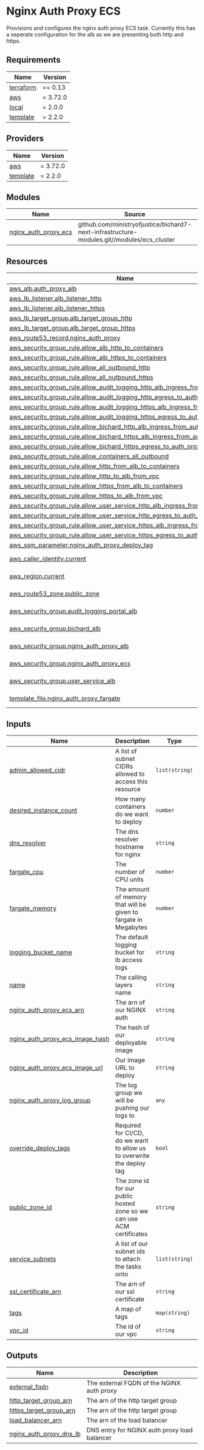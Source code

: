 # Nginx Auth Proxy ECS

Provisions and configures the nginx auth proxy ECS task. Currently this has a seperate configuration for the alb as we
are presenting both http and https.
<!-- BEGIN_TF_DOCS -->
## Requirements

| Name | Version |
|------|---------|
| <a name="requirement_terraform"></a> [terraform](#requirement\_terraform) | >= 0.13 |
| <a name="requirement_aws"></a> [aws](#requirement\_aws) | = 3.72.0 |
| <a name="requirement_local"></a> [local](#requirement\_local) | = 2.0.0 |
| <a name="requirement_template"></a> [template](#requirement\_template) | = 2.2.0 |

## Providers

| Name | Version |
|------|---------|
| <a name="provider_aws"></a> [aws](#provider\_aws) | = 3.72.0 |
| <a name="provider_template"></a> [template](#provider\_template) | = 2.2.0 |

## Modules

| Name | Source | Version |
|------|--------|---------|
| <a name="module_nginx_auth_proxy_ecs"></a> [nginx\_auth\_proxy\_ecs](#module\_nginx\_auth\_proxy\_ecs) | github.com/ministryofjustice/bichard7-next-infrastructure-modules.git//modules/ecs_cluster | n/a |

## Resources

| Name | Type |
|------|------|
| [aws_alb.auth_proxy_alb](https://registry.terraform.io/providers/hashicorp/aws/3.72.0/docs/resources/alb) | resource |
| [aws_lb_listener.alb_listener_http](https://registry.terraform.io/providers/hashicorp/aws/3.72.0/docs/resources/lb_listener) | resource |
| [aws_lb_listener.alb_listener_https](https://registry.terraform.io/providers/hashicorp/aws/3.72.0/docs/resources/lb_listener) | resource |
| [aws_lb_target_group.alb_target_group_http](https://registry.terraform.io/providers/hashicorp/aws/3.72.0/docs/resources/lb_target_group) | resource |
| [aws_lb_target_group.alb_target_group_https](https://registry.terraform.io/providers/hashicorp/aws/3.72.0/docs/resources/lb_target_group) | resource |
| [aws_route53_record.nginx_auth_proxy](https://registry.terraform.io/providers/hashicorp/aws/3.72.0/docs/resources/route53_record) | resource |
| [aws_security_group_rule.allow_alb_http_to_containers](https://registry.terraform.io/providers/hashicorp/aws/3.72.0/docs/resources/security_group_rule) | resource |
| [aws_security_group_rule.allow_alb_https_to_containers](https://registry.terraform.io/providers/hashicorp/aws/3.72.0/docs/resources/security_group_rule) | resource |
| [aws_security_group_rule.allow_all_outbound_http](https://registry.terraform.io/providers/hashicorp/aws/3.72.0/docs/resources/security_group_rule) | resource |
| [aws_security_group_rule.allow_all_outbound_https](https://registry.terraform.io/providers/hashicorp/aws/3.72.0/docs/resources/security_group_rule) | resource |
| [aws_security_group_rule.allow_audit_logging_http_alb_ingress_from_auth_proxy](https://registry.terraform.io/providers/hashicorp/aws/3.72.0/docs/resources/security_group_rule) | resource |
| [aws_security_group_rule.allow_audit_logging_http_egress_to_auth_proxy](https://registry.terraform.io/providers/hashicorp/aws/3.72.0/docs/resources/security_group_rule) | resource |
| [aws_security_group_rule.allow_audit_logging_https_alb_ingress_from_auth_proxy](https://registry.terraform.io/providers/hashicorp/aws/3.72.0/docs/resources/security_group_rule) | resource |
| [aws_security_group_rule.allow_audit_logging_https_egress_to_auth_proxy](https://registry.terraform.io/providers/hashicorp/aws/3.72.0/docs/resources/security_group_rule) | resource |
| [aws_security_group_rule.allow_bichard_http_alb_ingress_from_auth_proxy](https://registry.terraform.io/providers/hashicorp/aws/3.72.0/docs/resources/security_group_rule) | resource |
| [aws_security_group_rule.allow_bichard_https_alb_ingress_from_auth_proxy](https://registry.terraform.io/providers/hashicorp/aws/3.72.0/docs/resources/security_group_rule) | resource |
| [aws_security_group_rule.allow_bichard_https_egress_to_auth_proxy](https://registry.terraform.io/providers/hashicorp/aws/3.72.0/docs/resources/security_group_rule) | resource |
| [aws_security_group_rule.allow_containers_all_outbound](https://registry.terraform.io/providers/hashicorp/aws/3.72.0/docs/resources/security_group_rule) | resource |
| [aws_security_group_rule.allow_http_from_alb_to_containers](https://registry.terraform.io/providers/hashicorp/aws/3.72.0/docs/resources/security_group_rule) | resource |
| [aws_security_group_rule.allow_http_to_alb_from_vpc](https://registry.terraform.io/providers/hashicorp/aws/3.72.0/docs/resources/security_group_rule) | resource |
| [aws_security_group_rule.allow_https_from_alb_to_containers](https://registry.terraform.io/providers/hashicorp/aws/3.72.0/docs/resources/security_group_rule) | resource |
| [aws_security_group_rule.allow_https_to_alb_from_vpc](https://registry.terraform.io/providers/hashicorp/aws/3.72.0/docs/resources/security_group_rule) | resource |
| [aws_security_group_rule.allow_user_service_http_alb_ingress_from_auth_proxy](https://registry.terraform.io/providers/hashicorp/aws/3.72.0/docs/resources/security_group_rule) | resource |
| [aws_security_group_rule.allow_user_service_http_egress_to_auth_proxy](https://registry.terraform.io/providers/hashicorp/aws/3.72.0/docs/resources/security_group_rule) | resource |
| [aws_security_group_rule.allow_user_service_https_alb_ingress_from_auth_proxy](https://registry.terraform.io/providers/hashicorp/aws/3.72.0/docs/resources/security_group_rule) | resource |
| [aws_security_group_rule.allow_user_service_https_egress_to_auth_proxy](https://registry.terraform.io/providers/hashicorp/aws/3.72.0/docs/resources/security_group_rule) | resource |
| [aws_ssm_parameter.nginx_auth_proxy_deploy_tag](https://registry.terraform.io/providers/hashicorp/aws/3.72.0/docs/resources/ssm_parameter) | resource |
| [aws_caller_identity.current](https://registry.terraform.io/providers/hashicorp/aws/3.72.0/docs/data-sources/caller_identity) | data source |
| [aws_region.current](https://registry.terraform.io/providers/hashicorp/aws/3.72.0/docs/data-sources/region) | data source |
| [aws_route53_zone.public_zone](https://registry.terraform.io/providers/hashicorp/aws/3.72.0/docs/data-sources/route53_zone) | data source |
| [aws_security_group.audit_logging_portal_alb](https://registry.terraform.io/providers/hashicorp/aws/3.72.0/docs/data-sources/security_group) | data source |
| [aws_security_group.bichard_alb](https://registry.terraform.io/providers/hashicorp/aws/3.72.0/docs/data-sources/security_group) | data source |
| [aws_security_group.nginx_auth_proxy_alb](https://registry.terraform.io/providers/hashicorp/aws/3.72.0/docs/data-sources/security_group) | data source |
| [aws_security_group.nginx_auth_proxy_ecs](https://registry.terraform.io/providers/hashicorp/aws/3.72.0/docs/data-sources/security_group) | data source |
| [aws_security_group.user_service_alb](https://registry.terraform.io/providers/hashicorp/aws/3.72.0/docs/data-sources/security_group) | data source |
| [template_file.nginx_auth_proxy_fargate](https://registry.terraform.io/providers/hashicorp/template/2.2.0/docs/data-sources/file) | data source |

## Inputs

| Name | Description | Type | Default | Required |
|------|-------------|------|---------|:--------:|
| <a name="input_admin_allowed_cidr"></a> [admin\_allowed\_cidr](#input\_admin\_allowed\_cidr) | A list of subnet CIDRs allowed to access this resource | `list(string)` | n/a | yes |
| <a name="input_desired_instance_count"></a> [desired\_instance\_count](#input\_desired\_instance\_count) | How many containers do we want to deploy | `number` | `1` | no |
| <a name="input_dns_resolver"></a> [dns\_resolver](#input\_dns\_resolver) | The dns resolver hostname for nginx | `string` | n/a | yes |
| <a name="input_fargate_cpu"></a> [fargate\_cpu](#input\_fargate\_cpu) | The number of CPU units | `number` | n/a | yes |
| <a name="input_fargate_memory"></a> [fargate\_memory](#input\_fargate\_memory) | The amount of memory that will be given to fargate in Megabytes | `number` | n/a | yes |
| <a name="input_logging_bucket_name"></a> [logging\_bucket\_name](#input\_logging\_bucket\_name) | The default logging bucket for lb access logs | `string` | n/a | yes |
| <a name="input_name"></a> [name](#input\_name) | The calling layers name | `string` | n/a | yes |
| <a name="input_nginx_auth_proxy_ecs_arn"></a> [nginx\_auth\_proxy\_ecs\_arn](#input\_nginx\_auth\_proxy\_ecs\_arn) | The arn of our NGINX auth | `string` | n/a | yes |
| <a name="input_nginx_auth_proxy_ecs_image_hash"></a> [nginx\_auth\_proxy\_ecs\_image\_hash](#input\_nginx\_auth\_proxy\_ecs\_image\_hash) | The hash of our deployable image | `string` | n/a | yes |
| <a name="input_nginx_auth_proxy_ecs_image_url"></a> [nginx\_auth\_proxy\_ecs\_image\_url](#input\_nginx\_auth\_proxy\_ecs\_image\_url) | Our image URL to deploy | `string` | n/a | yes |
| <a name="input_nginx_auth_proxy_log_group"></a> [nginx\_auth\_proxy\_log\_group](#input\_nginx\_auth\_proxy\_log\_group) | The log group we will be pushing our logs to | `any` | n/a | yes |
| <a name="input_override_deploy_tags"></a> [override\_deploy\_tags](#input\_override\_deploy\_tags) | Required for CI/CD, do we want to allow us to overwrite the deploy tag | `bool` | `false` | no |
| <a name="input_public_zone_id"></a> [public\_zone\_id](#input\_public\_zone\_id) | The zone id for our public hosted zone so we can use ACM certificates | `string` | n/a | yes |
| <a name="input_service_subnets"></a> [service\_subnets](#input\_service\_subnets) | A list of our subnet ids to attach the tasks onto | `list(string)` | n/a | yes |
| <a name="input_ssl_certificate_arn"></a> [ssl\_certificate\_arn](#input\_ssl\_certificate\_arn) | The arn of our ssl certificate | `string` | n/a | yes |
| <a name="input_tags"></a> [tags](#input\_tags) | A map of tags | `map(string)` | `{}` | no |
| <a name="input_vpc_id"></a> [vpc\_id](#input\_vpc\_id) | The id of our vpc | `string` | n/a | yes |

## Outputs

| Name | Description |
|------|-------------|
| <a name="output_external_fqdn"></a> [external\_fqdn](#output\_external\_fqdn) | The external FQDN of the NGINX auth proxy |
| <a name="output_http_target_group_arn"></a> [http\_target\_group\_arn](#output\_http\_target\_group\_arn) | The arn of the http target group |
| <a name="output_https_target_group_arn"></a> [https\_target\_group\_arn](#output\_https\_target\_group\_arn) | The arn of the http target group |
| <a name="output_load_balancer_arn"></a> [load\_balancer\_arn](#output\_load\_balancer\_arn) | The arn of the load balancer |
| <a name="output_nginx_auth_proxy_dns_lb"></a> [nginx\_auth\_proxy\_dns\_lb](#output\_nginx\_auth\_proxy\_dns\_lb) | DNS entry for NGINX auth proxy load balancer |
<!-- END_TF_DOCS -->
